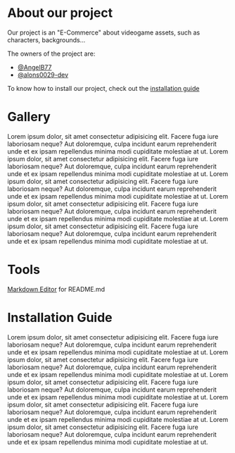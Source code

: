 # About our project

Our project is an "E-Commerce" about videogame assets, such as characters, backgrounds...

The owners of the project are:
- [@AngelB77](https://github.com/AngelB77)
- [@alons0029-dev](https://github.com/alons0029-dev)

To know how to install our project, check out the 
[installation guide](#installation-guide)

# Gallery
Lorem ipsum dolor, sit amet consectetur adipisicing elit. Facere fuga iure laboriosam neque? Aut doloremque, culpa incidunt earum reprehenderit unde et ex ipsam repellendus minima modi cupiditate molestiae at ut.
Lorem ipsum dolor, sit amet consectetur adipisicing elit. Facere fuga iure laboriosam neque? Aut doloremque, culpa incidunt earum reprehenderit unde et ex ipsam repellendus minima modi cupiditate molestiae at ut.
Lorem ipsum dolor, sit amet consectetur adipisicing elit. Facere fuga iure laboriosam neque? Aut doloremque, culpa incidunt earum reprehenderit unde et ex ipsam repellendus minima modi cupiditate molestiae at ut.
Lorem ipsum dolor, sit amet consectetur adipisicing elit. Facere fuga iure laboriosam neque? Aut doloremque, culpa incidunt earum reprehenderit unde et ex ipsam repellendus minima modi cupiditate molestiae at ut.
Lorem ipsum dolor, sit amet consectetur adipisicing elit. Facere fuga iure laboriosam neque? Aut doloremque, culpa incidunt earum reprehenderit unde et ex ipsam repellendus minima modi cupiditate molestiae at ut.

# Tools
[Markdown Editor](https://stackedit.io/) for README.md

# Installation Guide
Lorem ipsum dolor, sit amet consectetur adipisicing elit. Facere fuga iure laboriosam neque? Aut doloremque, culpa incidunt earum reprehenderit unde et ex ipsam repellendus minima modi cupiditate molestiae at ut.
Lorem ipsum dolor, sit amet consectetur adipisicing elit. Facere fuga iure laboriosam neque? Aut doloremque, culpa incidunt earum reprehenderit unde et ex ipsam repellendus minima modi cupiditate molestiae at ut.
Lorem ipsum dolor, sit amet consectetur adipisicing elit. Facere fuga iure laboriosam neque? Aut doloremque, culpa incidunt earum reprehenderit unde et ex ipsam repellendus minima modi cupiditate molestiae at ut.
Lorem ipsum dolor, sit amet consectetur adipisicing elit. Facere fuga iure laboriosam neque? Aut doloremque, culpa incidunt earum reprehenderit unde et ex ipsam repellendus minima modi cupiditate molestiae at ut.
Lorem ipsum dolor, sit amet consectetur adipisicing elit. Facere fuga iure laboriosam neque? Aut doloremque, culpa incidunt earum reprehenderit unde et ex ipsam repellendus minima modi cupiditate molestiae at ut.

